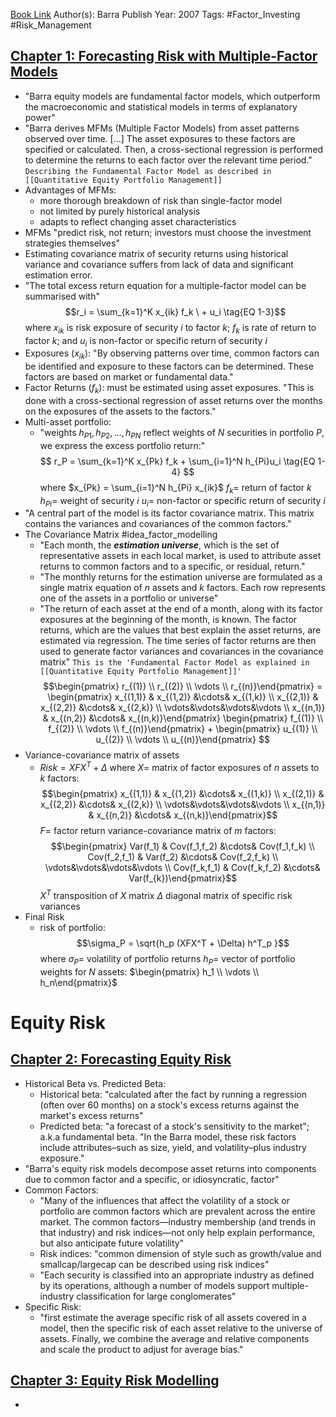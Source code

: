 
[Book Link](obsidian://open?vault=Akul's%20Notebook&file=Library%2Fjournals%2Cmagazines%2FFactor%2Fbarra-risk-model-handbook.pdf)
Author(s): Barra
Publish Year: 2007
Tags: #Factor_Investing #Risk_Management 

## <u>Chapter 1: Forecasting Risk with Multiple-Factor Models</u>
- "Barra equity models are fundamental factor models, which outperform the macroeconomic and statistical models in terms of explanatory power"
- "Barra derives MFMs (Multiple Factor Models) from asset patterns observed over time. [...] The asset exposures to these factors are specified or calculated. Then, a cross-sectional regression is performed to determine the returns to each factor over the relevant time period." `Describing the Fundamental Factor Model as described in [[Quantitative Equity Portfolio Management]]`
- Advantages of MFMs:
	- more thorough breakdown of risk than single-factor model
	- not limited by purely historical analysis
	- adapts to reflect changing asset characteristics
- MFMs "predict risk, not return; investors must choose the investment strategies themselves"
- Estimating covariance matrix of security returns using historical variance and covariance suffers from lack of data and significant estimation error.
- "The total excess return equation for a multiple-factor model can be summarised with"$$r_i =   \sum_{k=1}^K x_{ik} f_k \ + u_i   \tag{EQ 1-3}$$where $x_{ik}$ is risk exposure of security $i$ to factor $k$; $f_k$ is rate of return to factor $k$; and $u_i$ is non-factor or specific return of security $i$
- Exposures ($x_{ik}$): "By observing patterns over time, common factors can be identified and exposure to these factors can be determined. These factors are based on market or fundamental data."
- Factor Returns ($f_k$): must be estimated using asset exposures. "This is done with a cross-sectional regression of asset returns over the months on the exposures of the assets to the factors."
- Multi-asset portfolio:
	- "weights $h_{P1}, h_{P2}, \ldots, h_{PN}$ reflect weights of $N$ securities in portfolio $P$, we express the excess portfolio return:"$$ r_P = \sum_{k=1}^K x_{Pk} f_k  +  \sum_{i=1}^N h_{Pi}u_i   \tag{EQ 1-4} $$where
	  $x_{Pk} = \sum_{i=1}^N h_{Pi} x_{ik}$
	  $f_k =$ return of factor $k$
	  $h_{Pi}=$ weight of security $i$
	  $u_i =$ non-factor or specific return of security $i$
- "A central part of the model is its factor covariance matrix. This matrix contains the variances and covariances of the common factors."
- The Covariance Matrix #idea_factor_modelling 
	- "Each month, the _**estimation universe**_, which is the set of representative assets in each local market, is used to attribute asset returns to common factors and to a specific, or residual, return."
	- "The monthly returns for the estimation universe are formulated as a single matrix equation of $n$ assets and $k$ factors. Each row represents one of the assets in a portfolio or universe"
	- "The return of each asset at the end of a month, along with its factor exposures at the beginning of the month, is known. The factor returns, which are the values that best explain the asset returns, are estimated via regression. The time series of factor returns are then used to generate factor variances and covariances in the covariance matrix" `This is the 'Fundamental Factor Model as explained in [[Quantitative Equity Portfolio Management]]'`$$\begin{pmatrix} r_{(1)} \\ r_{(2)} \\ \vdots \\ r_{(n)}\end{pmatrix}    =  \begin{pmatrix} x_{(1,1)} & x_{(1,2)} &\cdots& x_{(1,k)} \\ x_{(2,1)} & x_{(2,2)} &\cdots& x_{(2,k)} \\ \vdots&\vdots&\vdots&\vdots \\ x_{(n,1)} & x_{(n,2)} &\cdots& x_{(n,k)}\end{pmatrix}      \begin{pmatrix} f_{(1)} \\ f_{(2)} \\ \vdots \\ f_{(n)}\end{pmatrix}   +  \begin{pmatrix} u_{(1)} \\ u_{(2)} \\ \vdots \\ u_{(n)}\end{pmatrix} $$
- Variance-covariance matrix of assets
	- $Risk = XFX^T + \Delta$
	  where
	  $X =$ matrix of factor exposures of $n$ assets to $k$ factors:$$\begin{pmatrix} x_{(1,1)} & x_{(1,2)} &\cdots& x_{(1,k)} \\ x_{(2,1)} & x_{(2,2)} &\cdots& x_{(2,k)} \\ \vdots&\vdots&\vdots&\vdots \\ x_{(n,1)} & x_{(n,2)} &\cdots& x_{(n,k)}\end{pmatrix}$$$F =$ factor return variance-covariance matrix of $m$ factors: $$\begin{pmatrix} Var(f_1) & Cov(f_1,f_2) &\cdots& Cov(f_1,f_k) \\ Cov(f_2,f_1) & Var(f_2) &\cdots& Cov(f_2,f_k) \\ \vdots&\vdots&\vdots&\vdots \\ Cov(f_k,f_1) & Cov(f_k,f_2) &\cdots& Var(f_{k})\end{pmatrix}$$$X^T$ transposition of $X$ matrix
	  $\Delta$ diagonal matrix of specific risk variances
- Final Risk
	- risk of portfolio:$$\sigma_P = \sqrt{h_p (XFX^T + \Delta) h^T_p }$$where
	  $\sigma_P =$ volatility of portfolio returns
	  $h_P =$ vector of portfolio weights for $N$ assets: $\begin{pmatrix} h_1 \\ \vdots \\ h_n\end{pmatrix}$


# Equity Risk
## <u>Chapter 2: Forecasting Equity Risk</u>
- Historical Beta vs. Predicted Beta:
	- Historical beta: "calculated after the fact by running a regression (often over 60 months) on a stock's excess returns against the market's excess returns"
	- Predicted beta: "a forecast of a stock's sensitivity to the market"; a.k.a fundamental beta. "In the Barra model, these risk factors include attributes–such as size, yield, and volatility–plus industry exposure."
- "Barra's equity risk models decompose asset returns into components due to common factor and a specific, or idiosyncratic, factor"
- Common Factors:
	- "Many of the influences that affect the volatility of a stock or portfolio are common factors which are prevalent across the entire market. The common factors—industry membership (and trends in that industry) and risk indices—not only help explain performance, but also anticipate future volatility"
	- Risk indices: "common dimension of style such as growth/value and smallcap/largecap can be described using risk indices"
	- "Each security is classified into an appropriate industry as defined by its operations, although a number of models support multiple-industry classification for large conglomerates"
- Specific Risk:
	- "first estimate the average specific risk of all assets covered in a model, then the specific risk of each asset relative to the universe of assets. Finally, we combine the average and relative components and scale the product to adjust for average bias."

## <u>Chapter 3: Equity Risk Modelling</u>
- 